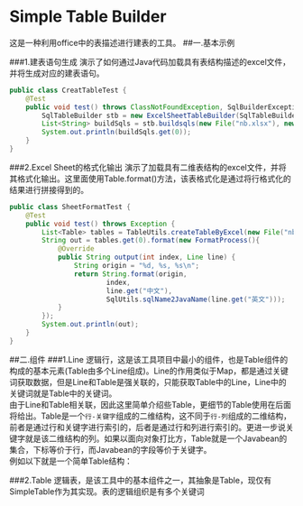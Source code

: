 ﻿# Simple Table Builder
这是一种利用office中的表描述进行建表的工具。
##一.基本示例

###1.建表语句生成
演示了如何通过Java代码加载具有表结构描述的excel文件，并将生成对应的建表语句。
```Java
public class CreatTableTest {
	@Test
	public void test() throws ClassNotFoundException, SqlBuilderException {
		SqlTableBuilder stb = new ExcelSheetTableBuilder(SqlTableBuilder.SqlType.SqlServer);		//创建支持SqlServer建表的SqlTableBuilder
		List<String> buildSqls = stb.buildsqls(new File("nb.xlsx"), new HashMap<>());				//获得对应excel中所有sheet的建表语句，hashMap用于记录错误
		System.out.println(buildSqls.get(0));
	}
}
```

###2.Excel Sheet的格式化输出
演示了加载具有二维表结构的excel文件，并将其格式化输出。这里面使用Table.format()方法，该表格式化是通过将行格式化的结果进行拼接得到的。
```Java
public class SheetFormatTest {
	@Test
	public void test() throws Exception {
		List<Table> tables = TableUtils.createTableByExcel(new File("nb.xlsx"));	//所有sheet转为Table
		String out = tables.get(0).format(new FormatProcess(){						//每个Table都支持格式化
			@Override
			public String output(int index, Line line) {				//会按行顺序进入该方法，以格式化该行。最终的Table格式化就是所有行格式化结果的拼接
				String origin = "%d, %s, %s\n";
				return String.format(origin, 
						index,
						line.get("中文"), 
						SqlUtils.sqlName2JavaName(line.get("英文")));
			}
		});
		System.out.println(out);
	}
}

```


##二.组件
###1.Line
逻辑行，这是该工具项目中最小的组件，也是Table组件的构成的基本元素(Table由多个Line组成)。Line的作用类似于Map，都是通过关键词获取数据，但是Line和Table是强关联的，只能获取Table中的Line，Line中的关键词就是Table中的关键词。<br>
由于Line和Table相关联，因此这里简单介绍些Table，更细节的Table使用在后面将给出。Table是一个`行-关键字`组成的二维结构，这不同于`行-列`组成的二维结构，前者是通过行和关键字进行索引的，后者是通过行和列进行索引的。更进一步说关键字就是该二维结构的列。如果以面向对象打比方，Table就是一个Javabean的集合，下标等价于行，而Javabean的字段等价于关键字。<br>
例如以下就是一个简单Table结构：
![]()

###2.Table
逻辑表，是该工具中的基本组件之一，其抽象是Table，现仅有SimpleTable作为其实现。表的逻辑组织是有多个关键词